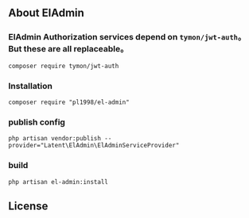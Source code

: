 ## About ElAdmin

### ElAdmin Authorization services depend on `tymon/jwt-auth`。But these are all replaceable。
```shell
composer require tymon/jwt-auth
```

### Installation

```shell
composer require "pl1998/el-admin"
```

###  publish config
```shell
php artisan vendor:publish --provider="Latent\ElAdmin\ElAdminServiceProvider"
```

### build
```shell
php artisan el-admin:install
```

## License
